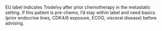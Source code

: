 EU label indicates Trodelvy after prior chemotherapy in the metastatic setting. If this patient is pre-chemo, I’d stay within label and need basics (prior endocrine lines, CDK4/6 exposure, ECOG, visceral disease) before advising.
